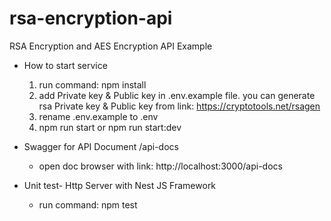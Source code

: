 # rsa-encryption-api
RSA Encryption and AES Encryption API Example

- How to start service

    1. run command: npm install
    2. add Private key & Public key in .env.example file. you can generate rsa Private key & Public key from link: https://cryptotools.net/rsagen
    3. rename .env.example to .env
    4. npm run start or npm run start:dev

- Swagger for API Document /api-docs
  - open doc browser with link: http://localhost:3000/api-docs
- Unit test- Http Server with Nest JS Framework
  - run command: npm test
